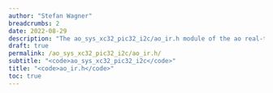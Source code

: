 ```yaml
---
author: "Stefan Wagner"
breadcrumbs: 2
date: 2022-08-29
description: "The ao_sys_xc32_pic32_i2c/ao_ir.h module of the ao real-time operating system."
draft: true
permalink: /ao_sys_xc32_pic32_i2c/ao_ir.h/ 
subtitle: "<code>ao_sys_xc32_pic32_i2c</code>"
title: "<code>ao_ir.h</code>"
toc: true
---
```


```c
```
